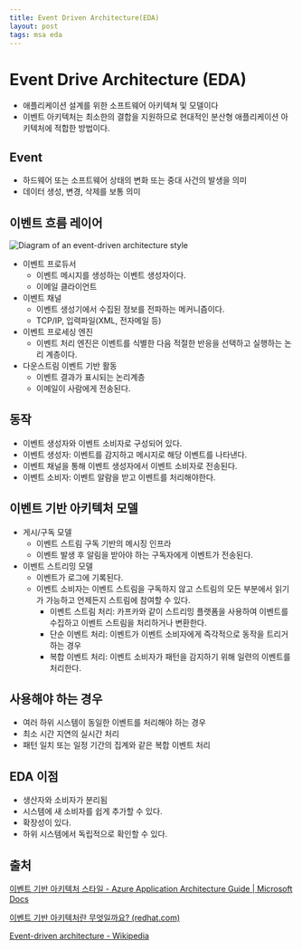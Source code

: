 ```yaml
---
title: Event Driven Architecture(EDA)
layout: post
tags: msa eda
---
```


# Event Drive Architecture (EDA)

- 애플리케이션 설계를 위한 소프트웨어 아키텍쳐 및 모델이다
- 이벤트 아키텍처는 최소한의 결합을 지원하므로 현대적인 분산형 애플리케이션 아키텍처에 적합한 방법이다.

## Event

- 하드웨어 또는 소프트웨어 상태의 변화 또는 중대 사건의 발생을 의미
- 데이터 생성, 변경, 삭제를 보통 의미

## 이벤트 흐름 레이어

![Diagram of an event-driven architecture style](https://docs.microsoft.com/ko-kr/azure/architecture/guide/architecture-styles/images/event-driven.svg)

- 이벤트 프로듀서
  - 이벤트 메시지를 생성하는 이벤트 생성자이다.
  - 이메일 클라이언트
- 이벤트 채널
  - 이벤트 생성기에서 수집된 정보를 전파하는 메커니즘이다.
  - TCP/IP, 입력파일(XML, 전자메일 등)
- 이벤트 프로세싱 엔진
  - 이벤트 처리 엔진은 이벤트를 식별한 다음 적절한 반응을 선택하고 실행하는 논리 계층이다.
- 다운스트림 이벤트 기반 활동
  - 이벤트 결과가 표시되는 논리계층
  - 이메일이 사람에게 전송된다.

## 동작

- 이벤트 생성자와 이벤트 소비자로 구성되어 있다.
- 이벤트 생성자: 이벤트를 감지하고 메시지로 해당 이벤트를 나타낸다.
- 이벤트 채널을 통해 이벤트 생성자에서 이벤트 소비자로 전송된다.
- 이벤트 소비자: 이벤트 알람을 받고 이벤트를 처리해야한다.



## 이벤트 기반 아키텍처 모델

- 게시/구독 모델
  - 이벤트 스트림 구독 기반의 메시징 인프라
  - 이벤트 발생 후 알림을 받아야 하는 구독자에게 이벤트가 전송된다.
- 이벤트 스트리밍 모델
  - 이벤트가 로그에 기록된다.
  - 이벤트 소비자는 이벤트 스트림을 구독하지 않고 스트림의 모든 부분에서 읽기가 가능하고 언제든지 스트림에 참여할 수 있다.
    - 이벤트 스트림 처리: 카프카와 같이 스트리밍 플랫폼을 사용하여 이벤트를 수집하고 이벤트 스트림을 처리하거나 변환한다.
    - 단순 이벤트 처리: 이벤트가 이벤트 소비자에게 즉각적으로 동작을 트리거하는 경우
    - 복합 이벤트 처리: 이벤트 소비자가 패턴을 감지하기 위해 일련의 이벤트를 처리한다.



## 사용해야 하는 경우

- 여러 하위 시스템이 동일한 이벤트를 처리해야 하는 경우
- 최소 시간 지연의 실시간 처리
- 패턴 일치 또는 일정 기간의 집계와 같은 복합 이벤트 처리



## EDA 이점

- 생산자와 소비자가 분리됨
- 시스템에 새 소비자를 쉽게 추가할 수 있다.
- 확장성이 있다.
- 하위 시스템에서 독립적으로 확인할 수 있다.



## 출처

[이벤트 기반 아키텍처 스타일 - Azure Application Architecture Guide | Microsoft Docs](https://docs.microsoft.com/ko-kr/azure/architecture/guide/architecture-styles/event-driven)

[이벤트 기반 아키텍처란 무엇일까요? (redhat.com)](https://www.redhat.com/ko/topics/integration/what-is-event-driven-architecture)

[Event-driven architecture - Wikipedia](https://en.wikipedia.org/wiki/Event-driven_architecture)



